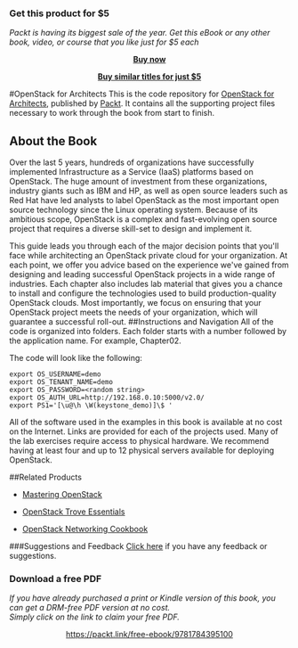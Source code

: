 
### Get this product for $5

<i>Packt is having its biggest sale of the year. Get this eBook or any other book, video, or course that you like just for $5 each</i>


<b><p align='center'>[Buy now](https://packt.link/9781784395100)</p></b>


<b><p align='center'>[Buy similar titles for just $5](https://subscription.packtpub.com/search)</p></b>


#OpenStack for Architects
This is the code repository for [OpenStack for Architects](https://www.packtpub.com/virtualization-and-cloud/openstack-architects?utm_source=github&utm_medium=repository&utm_campaign=9781784395100), published by [Packt](https://www.packtpub.com/?utm_source=github). It contains all the supporting project files necessary to work through the book from start to finish.
## About the Book
Over the last 5 years, hundreds of organizations have successfully implemented Infrastructure as a Service (IaaS) platforms based on OpenStack. The huge amount of investment from these organizations, industry giants such as IBM and HP, as well as open source leaders such as Red Hat have led analysts to label OpenStack as the most important open source technology since the Linux operating system. Because of its ambitious scope, OpenStack is a complex and fast-evolving open source project that requires a diverse skill-set to design and implement it.

This guide leads you through each of the major decision points that you'll face while architecting an OpenStack private cloud for your organization. At each point, we offer you advice based on the experience we've gained from designing and leading successful OpenStack projects in a wide range of industries. Each chapter also includes lab material that gives you a chance to install and configure the technologies used to build production-quality OpenStack clouds. Most importantly, we focus on ensuring that your OpenStack project meets the needs of your organization, which will guarantee a successful roll-out.
##Instructions and Navigation
All of the code is organized into folders. Each folder starts with a number followed by the application name. For example, Chapter02.



The code will look like the following:
```
export OS_USERNAME=demo 
export OS_TENANT_NAME=demo 
export OS_PASSWORD=<random string> 
export OS_AUTH_URL=http://192.168.0.10:5000/v2.0/ 
export PS1='[\u@\h \W(keystone_demo)]\$ '
```

All of the software used in the examples in this book is available at no cost on the Internet. Links are provided for each of the projects used. Many of the lab exercises require access to physical hardware. We recommend having at least four and up to 12 physical servers available for deploying OpenStack.

##Related Products
* [Mastering OpenStack](https://www.packtpub.com/virtualization-and-cloud/mastering-openstack?utm_source=github&utm_medium=repository&utm_campaign=9781784395643)

* [OpenStack Trove Essentials](https://www.packtpub.com/virtualization-and-cloud/openstack-trove-essentials?utm_source=github&utm_medium=repository&utm_campaign=9781785285615)

* [OpenStack Networking Cookbook](https://www.packtpub.com/virtualization-and-cloud/openstack-networking-cookbook?utm_source=github&utm_medium=repository&utm_campaign=9781785286100)

###Suggestions and Feedback
[Click here](https://docs.google.com/forms/d/e/1FAIpQLSe5qwunkGf6PUvzPirPDtuy1Du5Rlzew23UBp2S-P3wB-GcwQ/viewform) if you have any feedback or suggestions.
### Download a free PDF

 <i>If you have already purchased a print or Kindle version of this book, you can get a DRM-free PDF version at no cost.<br>Simply click on the link to claim your free PDF.</i>
<p align="center"> <a href="https://packt.link/free-ebook/9781784395100">https://packt.link/free-ebook/9781784395100 </a> </p>